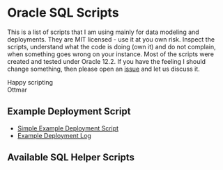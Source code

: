 # Oracle SQL Scripts

This is a list of scripts that I am using mainly for data modeling and deployments. They are MIT licensed - use it at you own risk. Inspect the scripts, understand what the code is doing (own it) and do not complain, when something goes wrong on your instance. Most of the scripts were created and tested under Oracle 12.2. If you have the feeling I should change something, then please open an [issue](https://github.com/ogobrecht/oracle-sql-scripts/issues/new/choose) and let us discuss it.

Happy scripting\
Ottmar

## Example Deployment Script

- [Simple Example Deployment Script](deploy_scripts/deploy_example.sql)
- [Example Deployment Log](deploy_logs/20201231_193804_deploy.log)

## Available SQL Helper Scripts

<!--start_file_list-->


<!--stop_file_list-->
